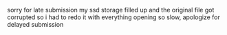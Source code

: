 sorry for late submission my ssd storage filled up and the original file got corrupted so i had to redo it with everything opening so slow, apologize for delayed submission
